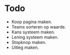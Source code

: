 # Todo
- Koop pagina maken.
- Teams sorteren op waarde.
- Kans systeem maken.
- Lening systeem maken.
- Stopknop maken.
- Uitleg maken.